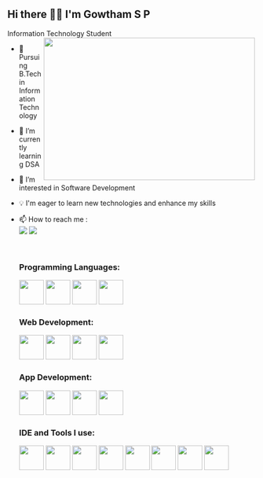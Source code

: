 ## Hi there 👋🏼 I'm Gowtham S P

Information Technology Student
<img align="right" height="290" width="430" src="https://i.pinimg.com/564x/dd/80/a9/dd80a99119680fe49d5504c621f88e25.jpg">
- 🏫 Pursuing B.Tech in Information Technology
- 🌱 I’m currently learning DSA
- 👀 I’m interested in Software Development
- 💡 I'm eager to learn new technologies and enhance my skills
- 📫 How to reach me :
<br/> [<img src="https://img.shields.io/badge/LinkedIn-0077B5?style=for-the-badge&logo=linkedin&logoColor=white">](http://www.linkedin.com/in/gowthams-p-872403243)
      [<img src="https://img.shields.io/badge/GitHub-100000?style=for-the-badge&logo=github&logoColor=white">](github.com/gowthamsp17)

  <br/>
  
  ### Programming Languages:
  <img height="50" width="50" src="https://img.icons8.com/?size=100&id=13679&format=png&color=000000">
  <img height="50" width="50" src="https://img.icons8.com/?size=100&id=13441&format=png&color=000000">
  <img height="50" width="50" src="https://img.icons8.com/?size=100&id=40670&format=png&color=000000">
  <img height="50" width="50" src="https://img.icons8.com/?size=100&id=45490&format=png&color=000000">

  <br/>
  
  ### Web Development:
  <img height="50" width="50" src="https://img.icons8.com/?size=100&id=20909&format=png&color=000000">
  <img height="50" width="50" src="https://img.icons8.com/?size=100&id=21278&format=png&color=000000">
  <img height="50" width="50" src="https://img.icons8.com/?size=100&id=108784&format=png&color=000000">
  <img height="50" width="50" src="https://img.icons8.com/?size=100&id=EzPCiQUqWWEa&format=png&color=000000">

  <br/>

  ### App Development:
  <img height="50" width="50" src="https://img.icons8.com/?size=100&id=123603&format=png&color=000000">
  <img height="50" width="50" src="https://img.icons8.com/?size=100&id=hsPbhkOH4FMe&format=png&color=000000">
  <img height="50" width="50" src="https://img.icons8.com/?size=100&id=PZQVBAxaueDJ&format=png&color=000000">
  <img height="50" width="50" src="https://img.icons8.com/?size=100&id=bosfpvRzNOG8&format=png&color=000000">

  <br/>

  ### IDE and Tools I use:

  <img height="50" width="50" src="https://img.icons8.com/?size=100&id=9OGIyU8hrxW5&format=png&color=000000">
  <img height="50" width="50" src="https://img.icons8.com/?size=100&id=4djt356tq8UO&format=png&color=000000">
  <img height="50" width="50" src="https://img.icons8.com/?size=100&id=0S1Hoidfnk7H&format=png&color=000000">
  <img height="50" width="50" src="https://img.icons8.com/?size=100&id=fcZkNAiLl8uX&format=png&color=000000">
  <img height="50" width="50" src="https://img.icons8.com/?size=100&id=zfHRZ6i1Wg0U&format=png&color=000000">
  <img height="50" width="50" src="https://img.icons8.com/?size=100&id=KDGdN57NLSJa&format=png&color=000000">
  <img height="50" width="50" src="https://img.icons8.com/?size=100&id=1LAX3PYMg2iA&format=png&color=000000">
  <img height="50" width="50" src="https://img.icons8.com/?size=100&id=Of4lZV2lwBQI&format=png&color=000000">
<!--   <img height="50" width="50" src=""> -->

  <!--   <img height="50" width="50" src="https://img.icons8.com/?size=100&id=P08kExl7rixR&format=png&color=000000"> -->
  <!--   <img height="50" width="50" src="https://img.icons8.com/?size=100&id=39848&format=png&color=000000"> -->



<!---
gowthamsp17/gowthamsp17 is a ✨ special ✨ repository because its `README.md` (this file) appears on your GitHub profile.
You can click the Preview link to take a look at your changes.
--->
